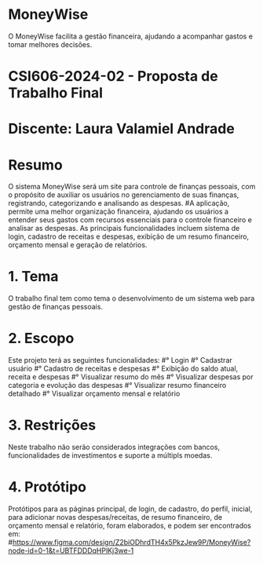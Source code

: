 # MoneyWise
O MoneyWise facilita a gestão financeira, ajudando a acompanhar gastos e tomar melhores decisões.
# CSI606-2024-02 - Proposta de Trabalho Final
# Discente: Laura Valamiel Andrade
# Resumo
O sistema MoneyWise será um site para controle de finanças pessoais, com o propósito de auxiliar os usuários no gerenciamento de suas finanças, registrando, categorizando e analisando as despesas. 
#A aplicação, permite uma melhor organização financeira, ajudando os usuários a entender seus gastos com recursos essenciais para o controle financeiro e analisar as despesas. As principais funcionalidades incluem sistema de login, cadastro de receitas e despesas, exibição de um resumo financeiro, orçamento mensal e geração de relatórios.
# 1. Tema
O trabalho final tem como tema o desenvolvimento de um sistema web para gestão de finanças pessoais. 
# 2. Escopo
Este projeto terá as seguintes funcionalidades:
#° Login
#° Cadastrar usuário
#° Cadastro de receitas e despesas
#° Exibição do saldo atual, receita e despesas
#° Visualizar resumo do mês
#° Visualizar despesas por categoria e evolução das despesas
#° Visualizar resumo financeiro detalhado
#° Visualizar orçamento mensal e relatório
# 3. Restrições
Neste trabalho não serão considerados integrações com bancos, funcionalidades de investimentos e suporte a múltipls moedas.
# 4. Protótipo
Protótipos para as páginas principal, de login, de cadastro, do perfil, inicial, para adicionar novas despesas/receitas, de resumo financeiro, de orçamento mensal e relatório, foram elaborados, e podem ser encontrados em: 
#https://www.figma.com/design/Z2biODhrdTH4x5PkzJew9P/MoneyWise?node-id=0-1&t=UBTFDDDqHPlKj3we-1
